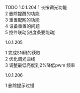 TODO
1.0.1.204
1 长按调光功能 \
2 删除提醒的功能 \
3 重置配网的功能 \
4 设备重置的问题 \
5 控件联动(进度条要能动) 

1.0.1.205

1 完成SN码的获取 \
2 优化调光曲线 \
3 调整最低亮度到2%降低pwm 频率

1.0.1.206 

1 删除提示过慢

